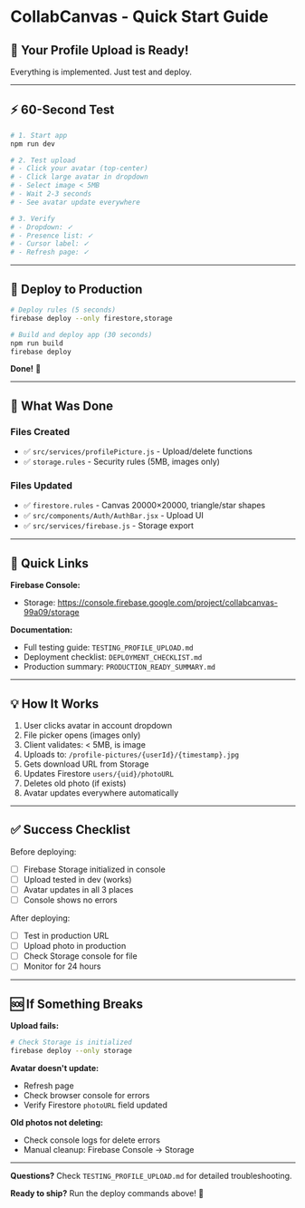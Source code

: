 # CollabCanvas - Quick Start Guide

## 🚀 Your Profile Upload is Ready!

Everything is implemented. Just test and deploy.

---

## ⚡ 60-Second Test

```bash
# 1. Start app
npm run dev

# 2. Test upload
# - Click your avatar (top-center)
# - Click large avatar in dropdown
# - Select image < 5MB
# - Wait 2-3 seconds
# - See avatar update everywhere

# 3. Verify
# - Dropdown: ✓
# - Presence list: ✓
# - Cursor label: ✓
# - Refresh page: ✓
```

---

## 🚢 Deploy to Production

```bash
# Deploy rules (5 seconds)
firebase deploy --only firestore,storage

# Build and deploy app (30 seconds)
npm run build
firebase deploy
```

**Done!** 🎉

---

## 📁 What Was Done

### Files Created
- ✅ `src/services/profilePicture.js` - Upload/delete functions
- ✅ `storage.rules` - Security rules (5MB, images only)

### Files Updated
- ✅ `firestore.rules` - Canvas 20000×20000, triangle/star shapes
- ✅ `src/components/Auth/AuthBar.jsx` - Upload UI
- ✅ `src/services/firebase.js` - Storage export

---

## 🔗 Quick Links

**Firebase Console:**
- Storage: https://console.firebase.google.com/project/collabcanvas-99a09/storage

**Documentation:**
- Full testing guide: `TESTING_PROFILE_UPLOAD.md`
- Deployment checklist: `DEPLOYMENT_CHECKLIST.md`
- Production summary: `PRODUCTION_READY_SUMMARY.md`

---

## 💡 How It Works

1. User clicks avatar in account dropdown
2. File picker opens (images only)
3. Client validates: < 5MB, is image
4. Uploads to: `/profile-pictures/{userId}/{timestamp}.jpg`
5. Gets download URL from Storage
6. Updates Firestore `users/{uid}/photoURL`
7. Deletes old photo (if exists)
8. Avatar updates everywhere automatically

---

## ✅ Success Checklist

Before deploying:
- [ ] Firebase Storage initialized in console
- [ ] Upload tested in dev (works)
- [ ] Avatar updates in all 3 places
- [ ] Console shows no errors

After deploying:
- [ ] Test in production URL
- [ ] Upload photo in production
- [ ] Check Storage console for file
- [ ] Monitor for 24 hours

---

## 🆘 If Something Breaks

**Upload fails:**
```bash
# Check Storage is initialized
firebase deploy --only storage
```

**Avatar doesn't update:**
- Refresh page
- Check browser console for errors
- Verify Firestore `photoURL` field updated

**Old photos not deleting:**
- Check console logs for delete errors
- Manual cleanup: Firebase Console → Storage

---

**Questions?** Check `TESTING_PROFILE_UPLOAD.md` for detailed troubleshooting.

**Ready to ship?** Run the deploy commands above! 🚀

